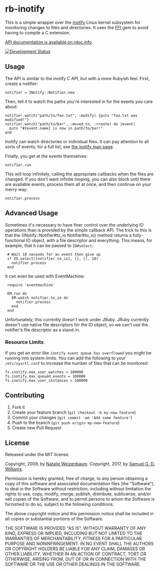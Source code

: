 # rb-inotify

This is a simple wrapper over the
[inotify](http://en.wikipedia.org/wiki/Inotify) Linux kernel subsystem for
monitoring changes to files and directories. It uses the
[FFI](http://wiki.github.com/ffi/ffi) gem to avoid having to compile a C
extension.

[API documentation is available on rdoc.info](http://rdoc.info/projects/nex3/rb-inotify).

[![Development Status](https://github.com/guard/rb-inotify/workflows/Test/badge.svg)](https://github.com/guard/rb-inotify/actions?workflow=Test)

## Usage

The API is similar to the inotify C API, but with a more Rubyish feel. First,
create a notifier:

    notifier = INotify::Notifier.new

Then, tell it to watch the paths you're interested in for the events you care
about:

    notifier.watch("path/to/foo.txt", :modify) {puts "foo.txt was modified!"}
    notifier.watch("path/to/bar", :moved_to, :create) do |event|
      puts "#{event.name} is now in path/to/bar!"
    end

Inotify can watch directories or individual files. It can pay attention to all
sorts of events; for a full list, see
[the inotify man page](http://www.tin.org/bin/man.cgi?section=7&topic=inotify).

Finally, you get at the events themselves:

    notifier.run

This will loop infinitely, calling the appropriate callbacks when the files are
changed. If you don't want infinite looping, you can also block until there are
available events, process them all at once, and then continue on your merry way:

    notifier.process

## Advanced Usage

Sometimes it's necessary to have finer control over the underlying IO operations
than is provided by the simple callback API. The trick to this is that the
\{INotify::Notifier#to_io Notifier#to_io} method returns a fully-functional IO
object, with a file descriptor and everything. This means, for example, that it
can be passed to `IO#select`:

     # Wait 10 seconds for an event then give up
     if IO.select([notifier.to_io], [], [], 10)
       notifier.process
     end

It can even be used with EventMachine:

     require 'eventmachine'

     EM.run do
       EM.watch notifier.to_io do
         notifier.process
       end
     end

Unfortunately, this currently doesn't work under JRuby. JRuby currently doesn't
use native file descriptors for the IO object, so we can't use the notifier's
file descriptor as a stand-in.

### Resource Limits

If you get an error like `inotify event queue has overflowed` you might be
running into system limits. You can add the following to your `/etc/sysctl.conf`
to increase the number of files that can be monitored:

```
fs.inotify.max_user_watches = 100000
fs.inotify.max_queued_events = 100000
fs.inotify.max_user_instances = 100000
```

## Contributing

1. Fork it
2. Create your feature branch (`git checkout -b my-new-feature`)
3. Commit your changes (`git commit -am 'Add some feature'`)
4. Push to the branch (`git push origin my-new-feature`)
5. Create new Pull Request

## License

Released under the MIT license.

Copyright, 2009, by [Natalie Weizenbaum](https://github.com/nex3). Copyright,
2017, by [Samuel G. D. Williams](http://www.codeotaku.com/samuel-williams).

Permission is hereby granted, free of charge, to any person obtaining a copy of
this software and associated documentation files (the "Software"), to deal in
the Software without restriction, including without limitation the rights to
use, copy, modify, merge, publish, distribute, sublicense, and/or sell copies of
the Software, and to permit persons to whom the Software is furnished to do so,
subject to the following conditions:

The above copyright notice and this permission notice shall be included in all
copies or substantial portions of the Software.

THE SOFTWARE IS PROVIDED "AS IS", WITHOUT WARRANTY OF ANY KIND, EXPRESS OR
IMPLIED, INCLUDING BUT NOT LIMITED TO THE WARRANTIES OF MERCHANTABILITY, FITNESS
FOR A PARTICULAR PURPOSE AND NONINFRINGEMENT. IN NO EVENT SHALL THE AUTHORS OR
COPYRIGHT HOLDERS BE LIABLE FOR ANY CLAIM, DAMAGES OR OTHER LIABILITY, WHETHER
IN AN ACTION OF CONTRACT, TORT OR OTHERWISE, ARISING FROM, OUT OF OR IN
CONNECTION WITH THE SOFTWARE OR THE USE OR OTHER DEALINGS IN THE SOFTWARE.
